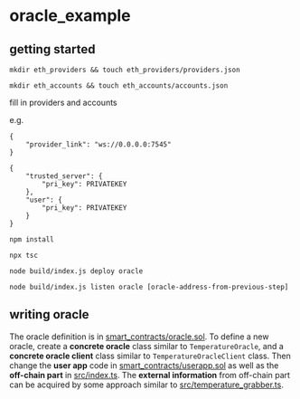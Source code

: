 # oracle_example

## getting started

```mkdir eth_providers && touch eth_providers/providers.json```

```mkdir eth_accounts && touch eth_accounts/accounts.json```

fill in providers and accounts

e.g.

```
{
    "provider_link": "ws://0.0.0.0:7545"
}
```

```
{
    "trusted_server": {
        "pri_key": PRIVATEKEY
    },
    "user": {
        "pri_key": PRIVATEKEY
    }
}
```

```npm install```

```npx tsc```

```node build/index.js deploy oracle```

```node build/index.js listen oracle [oracle-address-from-previous-step]```

## writing oracle

The oracle definition is in [smart_contracts/oracle.sol](smart_contracts/oracle.sol). To define a new oracle, create a __concrete oracle__ class similar to ```TemperatureOracle```, and a __concrete oracle client__ class similar to ```TemperatureOracleClient``` class. Then change the __user app__ code in [smart_contracts/userapp.sol](smart_contracts/userapp.sol) as well as the __off-chain part__ in [src/index.ts](src/index.ts). The __external information__ from off-chain part can be acquired by some approach similar to [src/temperature_grabber.ts](src/temperature_grabber.ts).